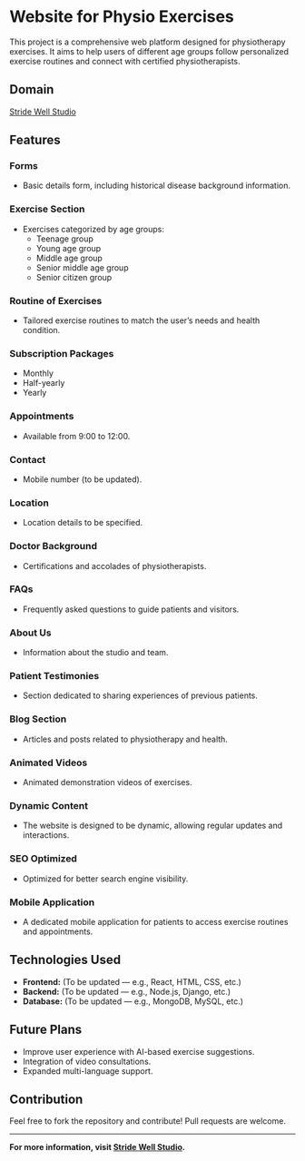 # Website for Physio Exercises

This project is a comprehensive web platform designed for physiotherapy exercises. It aims to help users of different age groups follow personalized exercise routines and connect with certified physiotherapists.

## Domain

[Stride Well Studio](https://www.stridewellstudio.com)

## Features

### Forms

- Basic details form, including historical disease background information.

### Exercise Section

- Exercises categorized by age groups:
  - Teenage group
  - Young age group
  - Middle age group
  - Senior middle age group
  - Senior citizen group

### Routine of Exercises

- Tailored exercise routines to match the user’s needs and health condition.

### Subscription Packages

- Monthly
- Half-yearly
- Yearly

### Appointments

- Available from 9:00 to 12:00.

### Contact

- Mobile number (to be updated).

### Location

- Location details to be specified.

### Doctor Background

- Certifications and accolades of physiotherapists.

### FAQs

- Frequently asked questions to guide patients and visitors.

### About Us

- Information about the studio and team.

### Patient Testimonies

- Section dedicated to sharing experiences of previous patients.

### Blog Section

- Articles and posts related to physiotherapy and health.

### Animated Videos

- Animated demonstration videos of exercises.

### Dynamic Content

- The website is designed to be dynamic, allowing regular updates and interactions.

### SEO Optimized

- Optimized for better search engine visibility.

### Mobile Application

- A dedicated mobile application for patients to access exercise routines and appointments.

## Technologies Used

- **Frontend:** (To be updated — e.g., React, HTML, CSS, etc.)
- **Backend:** (To be updated — e.g., Node.js, Django, etc.)
- **Database:** (To be updated — e.g., MongoDB, MySQL, etc.)

## Future Plans

- Improve user experience with AI-based exercise suggestions.
- Integration of video consultations.
- Expanded multi-language support.

## Contribution

Feel free to fork the repository and contribute! Pull requests are welcome.

---

**For more information, visit [Stride Well Studio](https://www.stridewellstudio.com).**
